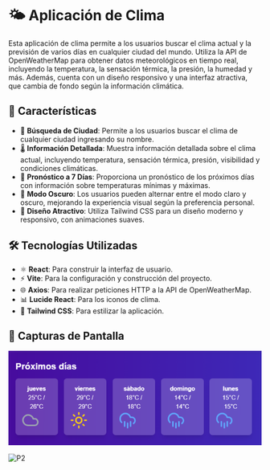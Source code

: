 # 🌤️ Aplicación de Clima

Esta aplicación de clima permite a los usuarios buscar el clima actual y la previsión de varios días en cualquier ciudad del mundo. Utiliza la API de OpenWeatherMap para obtener datos meteorológicos en tiempo real, incluyendo la temperatura, la sensación térmica, la presión, la humedad y más. Además, cuenta con un diseño responsivo y una interfaz atractiva, que cambia de fondo según la información climática.

## 🌟 Características

- 🌆 **Búsqueda de Ciudad**: Permite a los usuarios buscar el clima de cualquier ciudad ingresando su nombre.
- 🌡️ **Información Detallada**: Muestra información detallada sobre el clima actual, incluyendo temperatura, sensación térmica, presión, visibilidad y condiciones climáticas.
- 📅 **Pronóstico a 7 Días**: Proporciona un pronóstico de los próximos días con información sobre temperaturas mínimas y máximas.
- 🌙 **Modo Oscuro**: Los usuarios pueden alternar entre el modo claro y oscuro, mejorando la experiencia visual según la preferencia personal.
- 🎨 **Diseño Atractivo**: Utiliza Tailwind CSS para un diseño moderno y responsivo, con animaciones suaves.

## 🛠️ Tecnologías Utilizadas

- ⚛️ **React**: Para construir la interfaz de usuario.
- ⚡ **Vite**: Para la configuración y construcción del proyecto.
- 🌐 **Axios**: Para realizar peticiones HTTP a la API de OpenWeatherMap.
- 📊 **Lucide React**: Para los iconos de clima.
- 🎨 **Tailwind CSS**: Para estilizar la aplicación.

## 📸 Capturas de Pantalla

![P1](public/Clima-Junin-1.png)


![P2](Clima-Junin-2.png)

